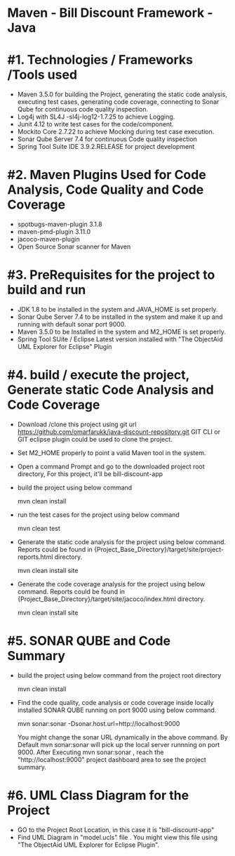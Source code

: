 Maven - Bill Discount Framework - Java
======================================

#1. Technologies / Frameworks /Tools used
==========================================
* Maven 3.5.0 for building the Project, generating the static code analysis, executing test cases, generating code coverage,    connecting to Sonar Qube for continuous code quality inspection.
* Log4j with SL4J -sl4j-log12-1.7.25 to achieve Logging.
* Junit 4.12 to write test cases for the code/component.
* Mockito Core 2.7.22 to achieve Mocking during test case execution.
* Sonar Qube Server 7.4 for continuous Code quality inspection
* Spring Tool Suite IDE 3.9.2.RELEASE for project development

#2. Maven Plugins Used for Code Analysis, Code Quality and Code Coverage
===============================================
* spotbugs-maven-plugin 3.1.8
* maven-pmd-plugin 3.11.0
* jacoco-maven-plugin
* Open Source Sonar scanner for Maven

#3. PreRequisites for the project to build and run
======================================================
* JDK 1.8 to be installed  in the system and JAVA_HOME is set properly.
* Sonar Qube Server 7.4 to be installed in the system and make it up and running with default sonar port 9000.
* Maven 3.5.0 to be Installed in the system and M2_HOME is set properly.
* Spring Tool SUite / Eclipse Latest version installed with "The ObjectAid UML Explorer for Eclipse" Plugin

#4. build / execute the project, Generate static Code Analysis and Code Coverage
=================================================================================
* Download /clone this project using git url https://github.com/omarfarukk/java-discount-repository.git 
  GIT CLI or GIT eclipse plugin could be used to clone the project.
* Set M2_HOME properly to point a valid Maven tool in the system.
* Open a command Prompt and go to the downloaded project root directory, For this project, it'll be bill-discount-app
* build the project using below command

    mvn clean install
  
* run the test cases for the project using below command

    mvn clean test
  
* Generate the static code analysis for the project using below command. 
Reports could be found in {Project_Base_Directory}/target/site/project-reports.html directory.

    mvn clean install site

* Generate the code coverage analysis for the project using below command. 
Reports could be found in {Project_Base_Directory}/target/site/jacoco/index.html directory.

    mvn clean install site
    
#5. SONAR QUBE and Code Summary
===============================================
* build the project using below command from the project root directory

    mvn clean install
    
* Find the code quality, code analysis or code coverage inside locally installed SONAR QUBE running on port 9000 using below command.

    mvn sonar:sonar -Dsonar.host.url=http://localhost:9000
    
    You might change the sonar URL dynamically in the above command. 
    By Default mvn sonar:sonar will pick up the local server runnning on port 9000.
    After Executing mvn sonar:sonar , reach the "http://localhost:9000" project dashboard area to see the project summary.

#6. UML Class Diagram for the Project
=====================================
* GO to the Project Root Location, in this case it is "bill-discount-app"
* Find UML Diagram in "model.ucls" file . You might view this file using "The ObjectAid UML Explorer for Eclipse Plugin".


